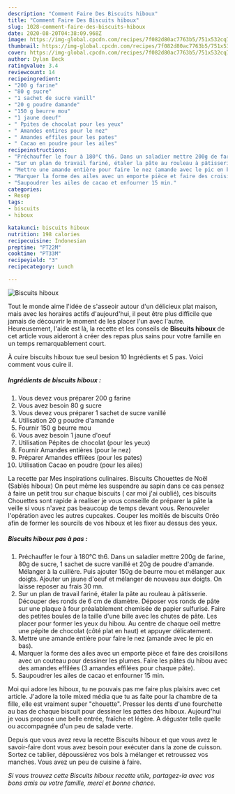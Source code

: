 ```yaml
---
description: "Comment Faire Des Biscuits hiboux"
title: "Comment Faire Des Biscuits hiboux"
slug: 1028-comment-faire-des-biscuits-hiboux
date: 2020-08-20T04:38:09.968Z
image: https://img-global.cpcdn.com/recipes/7f082d80ac7763b5/751x532cq70/biscuits-hiboux-photo-principale-de-la-recette.jpg
thumbnail: https://img-global.cpcdn.com/recipes/7f082d80ac7763b5/751x532cq70/biscuits-hiboux-photo-principale-de-la-recette.jpg
cover: https://img-global.cpcdn.com/recipes/7f082d80ac7763b5/751x532cq70/biscuits-hiboux-photo-principale-de-la-recette.jpg
author: Dylan Beck
ratingvalue: 3.4
reviewcount: 14
recipeingredient:
- "200 g farine"
- "80 g sucre"
- "1 sachet de sucre vanill"
- "20 g poudre damande"
- "150 g beurre mou"
- "1 jaune doeuf"
- " Ppites de chocolat pour les yeux"
- " Amandes entires pour le nez"
- " Amandes effiles pour les pates"
- " Cacao en poudre pour les ailes"
recipeinstructions:
- "Préchauffer le four à 180°C th6. Dans un saladier mettre 200g de farine, 80g de sucre, 1 sachet de sucre vanillé et 20g de poudre d&#39;amande. Mélanger à la cuillère. Puis ajouter 150g de beurre mou et mélanger aux doigts. Ajouter un jaune d&#39;oeuf et mélanger de nouveau aux doigts. On laisse reposer au frais 30 mn."
- "Sur un plan de travail fariné, étaler la pâte au rouleau à pâtisserie. Découper des ronds de 6 cm de diamètre. Déposer vos ronds de pâte sur une plaque à four préalablement chemisée de papier sulfurisé. Faire des petites boules de la taille d&#39;une bille avec les chutes de pâte. Les placer pour former les yeux du hibou. Au centre de chaque oeil mettre une pépite de chocolat (côté plat en haut) et appuyer délicatement."
- "Mettre une amande entière pour faire le nez (amande avec le pic en bas)."
- "Marquer la forme des ailes avec un emporte pièce et faire des croisillons avec un couteau pour dessiner les plumes. Faire les pâtes du hibou avec des amandes effilées (3 amandes effilées pour chaque pâte)."
- "Saupoudrer les ailes de cacao et enfourner 15 min."
categories:
- Resep
tags:
- biscuits
- hiboux

katakunci: biscuits hiboux 
nutrition: 198 calories
recipecuisine: Indonesian
preptime: "PT22M"
cooktime: "PT33M"
recipeyield: "3"
recipecategory: Lunch

---
```



![Biscuits hiboux](https://img-global.cpcdn.com/recipes/7f082d80ac7763b5/751x532cq70/biscuits-hiboux-photo-principale-de-la-recette.jpg)

Tout le monde aime l'idée de s'asseoir autour d'un délicieux plat maison, mais avec les horaires actifs d'aujourd'hui, il peut être plus difficile que jamais de découvrir le moment de les placer l'un avec l'autre. Heureusement, l'aide est là, la recette et les conseils de <strong> Biscuits hiboux </strong> de cet article vous aideront à créer des repas plus sains pour votre famille en un temps remarquablement court.

<!--inarticleads1-->

À cuire biscuits hiboux tue seul besion 10 Ingrédients et 5 pas. Voici comment vous cuire il.

##### Ingrédients de biscuits hiboux :

1. Vous devez vous préparer 200 g farine
1. Vous avez besoin 80 g sucre
1. Vous devez vous préparer 1 sachet de sucre vanillé
1. Utilisation 20 g poudre d&#39;amande
1. Fournir 150 g beurre mou
1. Vous avez besoin 1 jaune d&#39;oeuf
1. Utilisation  Pépites de chocolat (pour les yeux)
1. Fournir  Amandes entières (pour le nez)
1. Préparer  Amandes effilées (pour les pates)
1. Utilisation  Cacao en poudre (pour les ailes)


La recette par Mes inspirations culinaires. Biscuits Chouettes de Noël (Sablés hiboux) On peut même les suspendre au sapin dans ce cas pensez à faire un petit trou sur chaque biscuits ( car moi j&#39;ai oublié), ces biscuits Chouettes sont rapide à realiser je vous conseille de préparer la pâte la veille si vous n&#39;avez pas beaucoup de temps devant vous. Renouveler l&#39;opération avec les autres cupcakes. Couper les moitiés de biscuits Oréo afin de former les sourcils de vos hiboux et les fixer au dessus des yeux. 

<!--inarticleads2-->

##### Biscuits hiboux pas à pas :

1. Préchauffer le four à 180°C th6. Dans un saladier mettre 200g de farine, 80g de sucre, 1 sachet de sucre vanillé et 20g de poudre d&#39;amande. Mélanger à la cuillère. Puis ajouter 150g de beurre mou et mélanger aux doigts. Ajouter un jaune d&#39;oeuf et mélanger de nouveau aux doigts. On laisse reposer au frais 30 mn.
1. Sur un plan de travail fariné, étaler la pâte au rouleau à pâtisserie. Découper des ronds de 6 cm de diamètre. Déposer vos ronds de pâte sur une plaque à four préalablement chemisée de papier sulfurisé. Faire des petites boules de la taille d&#39;une bille avec les chutes de pâte. Les placer pour former les yeux du hibou. Au centre de chaque oeil mettre une pépite de chocolat (côté plat en haut) et appuyer délicatement.
1. Mettre une amande entière pour faire le nez (amande avec le pic en bas).
1. Marquer la forme des ailes avec un emporte pièce et faire des croisillons avec un couteau pour dessiner les plumes. Faire les pâtes du hibou avec des amandes effilées (3 amandes effilées pour chaque pâte).
1. Saupoudrer les ailes de cacao et enfourner 15 min.


Moi qui adore les hiboux, tu ne pouvais pas me faire plus plaisirs avec cet article. J&#39;adore la toile mixed média que tu as faite pour la chambre de ta fille, elle est vraiment super &#34;chouette&#34;. Presser les dents d&#39;une fourchette au bas de chaque biscuit pour dessiner les pattes des hiboux. Aujourd&#39;hui je vous propose une belle entrée, fraîche et légère. A déguster telle quelle ou accompagnée d&#39;un peu de salade verte. 

<!--inarticleads1-->

<p>
Depuis que vous avez revu la recette Biscuits hiboux et que vous avez le savoir-faire dont vous avez besoin pour exécuter dans la zone de cuisson. Sortez ce tablier, dépoussiérez vos bols à mélanger et retroussez vos manches. Vous avez un peu de cuisine à faire.
</p>

<p>
<i>Si vous trouvez cette Biscuits hiboux recette utile, partagez-la avec vos bons amis ou votre famille, merci et bonne chance.</i>
</p>
